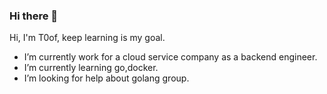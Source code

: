 ### Hi there 👋

Hi, I'm T0of, keep learning is my goal.

- I’m currently work for a cloud service company as a backend engineer. 
- I’m currently learning go,docker.
- I’m looking for help about golang group.
